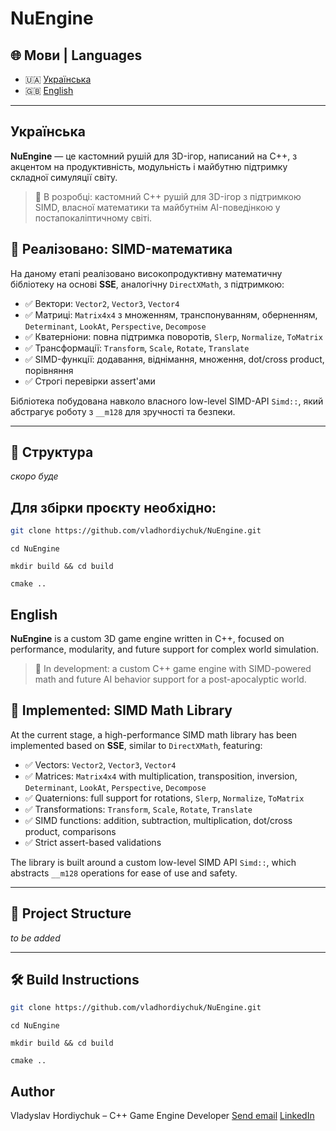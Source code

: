 # NuEngine

## 🌐 Мови | Languages

- 🇺🇦 [Українська](#українська)
- 🇬🇧 [English](#english)

---

## Українська

**NuEngine** — це кастомний рушій для 3D-ігор, написаний на C++, з акцентом на продуктивність, модульність і майбутню підтримку складної симуляції світу.

> 🚧 В розробці: кастомний C++ рушій для 3D-ігор з підтримкою SIMD, власної математики та майбутнім AI-поведінкою у постапокаліптичному світі.

## 🧮 Реалізовано: SIMD-математика

На даному етапі реалізовано високопродуктивну математичну бібліотеку на основі **SSE**, аналогічну `DirectXMath`, з підтримкою:

- ✅ Вектори: `Vector2`, `Vector3`, `Vector4`
- ✅ Матриці: `Matrix4x4` з множенням, транспонуванням, оберненням, `Determinant`, `LookAt`, `Perspective`, `Decompose`
- ✅ Кватерніони: повна підтримка поворотів, `Slerp`, `Normalize`, `ToMatrix`
- ✅ Трансформації: `Transform`, `Scale`, `Rotate`, `Translate`
- ✅ SIMD-функції: додавання, віднімання, множення, dot/cross product, порівняння
- ✅ Строгі перевірки assert'ами

Бібліотека побудована навколо власного low-level SIMD-API `Simd::`, який абстрагує роботу з `__m128` для зручності та безпеки.

---

## 📂 Структура

*скоро буде*


## Для збірки проєкту необхідно:

```bash
git clone https://github.com/vladhordiychuk/NuEngine.git
```
```
cd NuEngine
```
```
mkdir build && cd build
```
```
cmake ..
```

## English

**NuEngine** is a custom 3D game engine written in C++, focused on performance, modularity, and future support for complex world simulation.

> 🚧 In development: a custom C++ game engine with SIMD-powered math and future AI behavior support for a post-apocalyptic world.

## 🧮 Implemented: SIMD Math Library

At the current stage, a high-performance SIMD math library has been implemented based on **SSE**, similar to `DirectXMath`, featuring:

- ✅ Vectors: `Vector2`, `Vector3`, `Vector4`
- ✅ Matrices: `Matrix4x4` with multiplication, transposition, inversion, `Determinant`, `LookAt`, `Perspective`, `Decompose`
- ✅ Quaternions: full support for rotations, `Slerp`, `Normalize`, `ToMatrix`
- ✅ Transformations: `Transform`, `Scale`, `Rotate`, `Translate`
- ✅ SIMD functions: addition, subtraction, multiplication, dot/cross product, comparisons
- ✅ Strict assert-based validations

The library is built around a custom low-level SIMD API `Simd::`, which abstracts `__m128` operations for ease of use and safety.

---

## 📂 Project Structure

*to be added*

---

## 🛠️ Build Instructions

```bash
git clone https://github.com/vladhordiychuk/NuEngine.git
```
```
cd NuEngine
```
```
mkdir build && cd build
```
```
cmake ..
```

## Author

Vladyslav Hordiychuk – C++ Game Engine Developer
[Send email](mailto:gordijcukvlad64@gmail.com) [LinkedIn](https://www.linkedin.com/in/%D0%B2%D0%BB%D0%B0%D0%B4%D0%B8%D1%81%D0%BB%D0%B0%D0%B2-%D0%B3%D0%BE%D1%80%D0%B4%D1%96%D0%B9%D1%87%D1%83%D0%BA-8a2704292/)
